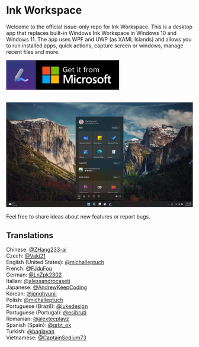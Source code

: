 # Ink Workspace

Welcome to the official issue-only repo for Ink Workspace. This is a desktop app that replaces built-in Windows Ink Workspace in Windows 10 and Windows 11. The app  uses WPF and UWP (as XAML Islands) and allows you to run installed apps, quick actions, capture screen or windows, manage recent files and more.

<a href="https://www.microsoft.com/store/apps/9P0RP342JZMN">
<img src="images/StoreTile.png" width=80/><img src="https://github.com/michalleptuch/michalleptuch/blob/main/images/get.png?raw=true" height=80 /></a>
<br><br>

![](images/Screenshot.png)  

Feel free to share ideas about new features or report bugs.

## Translations

Chinese: [@ZHang233-ai](https://github.com/ZHang233-ai)  
Czech: [@Vaki21](https://github.com/Vaki21)  
English (United States): [@michalleptuch](https://github.com/michalleptuch)  
French: [@FJduFou](https://github.com/FJduFou)  
German: [@LnZpk2302](https://github.com/LnZpk2302)  
Italian: [@alessandrocaseti](https://github.com/alessandrocaseti)  
Japanese: [@AndrewKeepCoding](https://github.com/AndrewKeepCoding)  
Korean: [@jonghyunii](https://github.com/jonghyunii)  
Polish: [@michalleptuch](https://github.com/michalleptuch)  
Portuguese (Brazil): [@lukedesign](https://github.com/lukedesign)  
Portuguese (Portugal): [@esibruti](https://github.com/esibruti)  
Romanian: [@alextecplayz](https://github.com/alextecplayz)  
Spanish (Spain): [@qrbt_ok](https://twitter.com/qrbt_ok)  
Turkish: [@baglayan](https://github.com/baglayan)  
Vietnamese: [@CaptainSodium73](https://github.com/CaptainSodium73)

